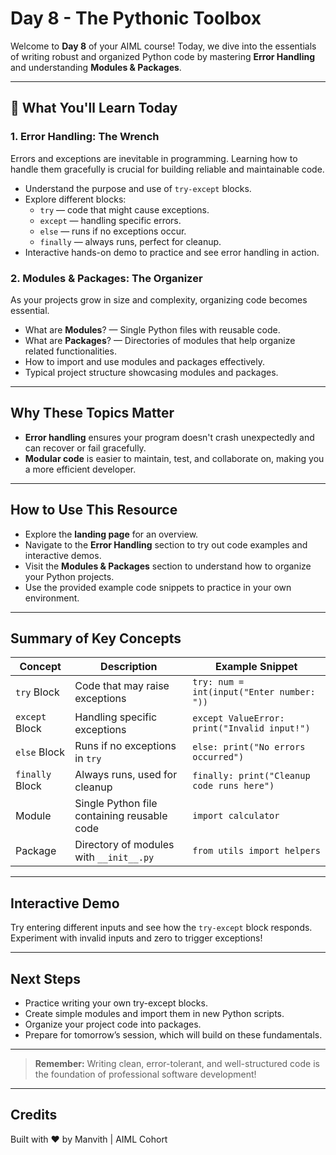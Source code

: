 # Day 8 - The Pythonic Toolbox

Welcome to **Day 8** of your AIML course! Today, we dive into the essentials of writing robust and organized Python code by mastering **Error Handling** and understanding **Modules & Packages**.

---

## 🧰 What You'll Learn Today

### 1. **Error Handling: The Wrench**
Errors and exceptions are inevitable in programming. Learning how to handle them gracefully is crucial for building reliable and maintainable code.

- Understand the purpose and use of `try-except` blocks.
- Explore different blocks:
  - `try` — code that might cause exceptions.
  - `except` — handling specific errors.
  - `else` — runs if no exceptions occur.
  - `finally` — always runs, perfect for cleanup.
- Interactive hands-on demo to practice and see error handling in action.

### 2. **Modules & Packages: The Organizer**
As your projects grow in size and complexity, organizing code becomes essential.

- What are **Modules**? — Single Python files with reusable code.
- What are **Packages**? — Directories of modules that help organize related functionalities.
- How to import and use modules and packages effectively.
- Typical project structure showcasing modules and packages.

---

## Why These Topics Matter

- **Error handling** ensures your program doesn't crash unexpectedly and can recover or fail gracefully.
- **Modular code** is easier to maintain, test, and collaborate on, making you a more efficient developer.

---

## How to Use This Resource

- Explore the **landing page** for an overview.
- Navigate to the **Error Handling** section to try out code examples and interactive demos.
- Visit the **Modules & Packages** section to understand how to organize your Python projects.
- Use the provided example code snippets to practice in your own environment.

---

## Summary of Key Concepts

| Concept       | Description                                      | Example Snippet                                  |
|---------------|------------------------------------------------|-------------------------------------------------|
| `try` Block   | Code that may raise exceptions                   | `try: num = int(input("Enter number: "))`       |
| `except` Block| Handling specific exceptions                      | `except ValueError: print("Invalid input!")`    |
| `else` Block  | Runs if no exceptions in `try`                    | `else: print("No errors occurred")`              |
| `finally` Block| Always runs, used for cleanup                    | `finally: print("Cleanup code runs here")`       |
| Module       | Single Python file containing reusable code       | `import calculator`                              |
| Package      | Directory of modules with `__init__.py`            | `from utils import helpers`                       |

---

## Interactive Demo

Try entering different inputs and see how the `try-except` block responds. Experiment with invalid inputs and zero to trigger exceptions!

---

## Next Steps

- Practice writing your own try-except blocks.
- Create simple modules and import them in new Python scripts.
- Organize your project code into packages.
- Prepare for tomorrow’s session, which will build on these fundamentals.

---

> **Remember:** Writing clean, error-tolerant, and well-structured code is the foundation of professional software development!

---

## Credits

Built with ❤️ by Manvith | AIML Cohort
